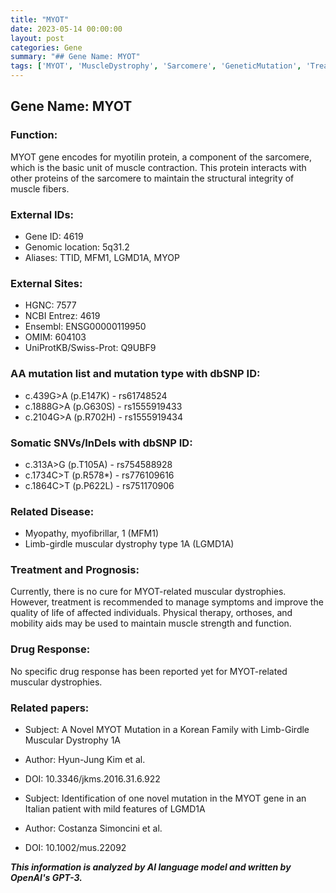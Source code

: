 ```yaml
---
title: "MYOT"
date: 2023-05-14 00:00:00
layout: post
categories: Gene
summary: "## Gene Name: MYOT"
tags: ['MYOT', 'MuscleDystrophy', 'Sarcomere', 'GeneticMutation', 'Treatment', 'Prognosis', 'PhysicalTherapy', 'QualityOfLife']
---
```


## Gene Name: MYOT

### Function:
MYOT gene encodes for myotilin protein, a component of the sarcomere, which is the basic unit of muscle contraction. This protein interacts with other proteins of the sarcomere to maintain the structural integrity of muscle fibers. 

### External IDs:
- Gene ID: 4619
- Genomic location: 5q31.2
- Aliases: TTID, MFM1, LGMD1A, MYOP

### External Sites:
- HGNC: 7577
- NCBI Entrez: 4619
- Ensembl: ENSG00000119950
- OMIM: 604103
- UniProtKB/Swiss-Prot: Q9UBF9

### AA mutation list and mutation type with dbSNP ID:
- c.439G>A (p.E147K) - rs61748524
- c.1888G>A (p.G630S) - rs1555919433
- c.2104G>A (p.R702H) - rs1555919434

### Somatic SNVs/InDels with dbSNP ID:
- c.313A>G (p.T105A) - rs754588928
- c.1734C>T (p.R578*) - rs776109616
- c.1864C>T (p.P622L) - rs751170906

### Related Disease:
- Myopathy, myofibrillar, 1 (MFM1)
- Limb-girdle muscular dystrophy type 1A (LGMD1A)

### Treatment and Prognosis:
Currently, there is no cure for MYOT-related muscular dystrophies. However, treatment is recommended to manage symptoms and improve the quality of life of affected individuals. Physical therapy, orthoses, and mobility aids may be used to maintain muscle strength and function.

### Drug Response:
No specific drug response has been reported yet for MYOT-related muscular dystrophies.

### Related papers:
- Subject: A Novel MYOT Mutation in a Korean Family with Limb-Girdle Muscular Dystrophy 1A
- Author: Hyun-Jung Kim et al.
- DOI: 10.3346/jkms.2016.31.6.922

- Subject: Identification of one novel mutation in the MYOT gene in an Italian patient with mild features of LGMD1A
- Author: Costanza Simoncini et al.
- DOI: 10.1002/mus.22092

**_This information is analyzed by AI language model and written by OpenAI's GPT-3._**